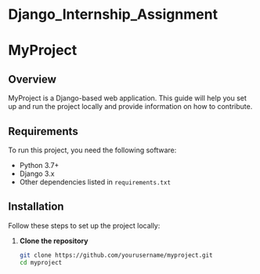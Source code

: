 # Django_Internship_Assignment
# MyProject

## Overview
MyProject is a Django-based web application. This guide will help you set up and run the project locally and provide information on how to contribute.

## Requirements
To run this project, you need the following software:
- Python 3.7+
- Django 3.x
- Other dependencies listed in `requirements.txt`

## Installation
Follow these steps to set up the project locally:

1. **Clone the repository**
   ```bash
   git clone https://github.com/yourusername/myproject.git
   cd myproject
